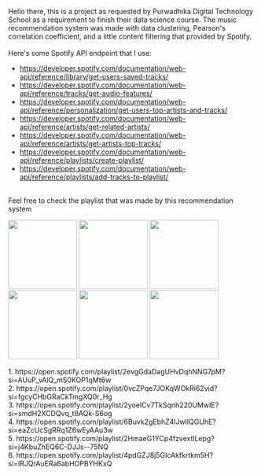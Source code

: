 Hello there, this is a project as requested by Purwadhika Digital Technology School as a requirement to finish their data science course.
The music recommendation system was made with data clustering, Pearson's correlation coefficient, and a little content filtering that provided by Spotify.
<br>
<br>
Here's some Spotify API endpoint that I use:<br>
* https://developer.spotify.com/documentation/web-api/reference/library/get-users-saved-tracks/
* https://developer.spotify.com/documentation/web-api/reference/tracks/get-audio-features/
* https://developer.spotify.com/documentation/web-api/reference/personalization/get-users-top-artists-and-tracks/
* https://developer.spotify.com/documentation/web-api/reference/artists/get-related-artists/
* https://developer.spotify.com/documentation/web-api/reference/artists/get-artists-top-tracks/
* https://developer.spotify.com/documentation/web-api/reference/playlists/create-playlist/
* https://developer.spotify.com/documentation/web-api/reference/playlists/add-tracks-to-playlist/
<br>
Feel free to check the playlist that was made by this recommendation system
<p float="left">
  <img src="https://res.cloudinary.com/netizet/image/upload/v1592544824/IMG_20200619_123136_378_su6nrl.jpg" width="140" />
  <img src="https://res.cloudinary.com/netizet/image/upload/v1592544824/IMG_20200619_123140_335_vuuaov.jpg" width="140" /> 
  <img src="https://res.cloudinary.com/netizet/image/upload/v1592544824/IMG_20200619_123144_432_aylw6e.jpg" width="140" />
  <img src="https://res.cloudinary.com/netizet/image/upload/v1592544824/IMG_20200619_123148_405_n1i8qr.jpg" width="140" />
  <img src="https://res.cloudinary.com/netizet/image/upload/v1592544824/IMG_20200619_123152_546_cuuguf.jpg" width="140" /> 
  <img src="https://res.cloudinary.com/netizet/image/upload/v1592544824/IMG_20200619_123156_595_r5xfic.jpg" width="140" />
</p>
1. https://open.spotify.com/playlist/2evgGdaDagUHvDqhNNG7pM?si=AUuP_vAlQ_mS0KOP1qMt6w<br>
2. https://open.spotify.com/playlist/0vcZPqe7JOKqWOkRi62vid?si=fgcyCHbGRaCkTmgXQ0r_Hg<br>
3. https://open.spotify.com/playlist/2yoeICv7TkSqnh220UMwIE?si=smdH2XCDQvq_t8AQk-S6og<br>
4. https://open.spotify.com/playlist/6Buvk2gEbhZ4lJwlIQGUhE?si=eaZcUcSgRRq1Z6wEyAAu3w<br>
5. https://open.spotify.com/playlist/2HmaeG1YCp4fzvextlLepg?si=j4KbuZhEQ6C-DJJs--75NQ<br>
6. https://open.spotify.com/playlist/4pdGZJ8j5GIcAkfkrtkm5H?si=lRJQrAuERa6abHOPBYHKxQ<br>
